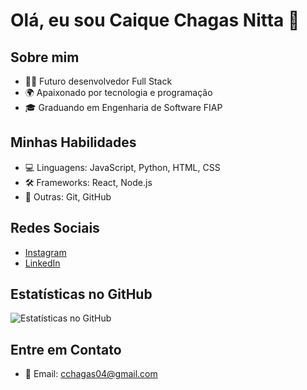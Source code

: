 # Olá, eu sou Caique Chagas Nitta 👋

## Sobre mim
- 👨‍💻 Futuro desenvolvedor Full Stack
- 🌍 Apaixonado por tecnologia e programação
- 🎓 Graduando em Engenharia de Software FIAP

## Minhas Habilidades
- 💻 Linguagens: JavaScript, Python, HTML, CSS
- 🛠️ Frameworks: React, Node.js
- 🚀 Outras: Git, GitHub

## Redes Sociais
- [Instagram](https://www.instagram.com/caique.chagas_/)
- [LinkedIn](https://www.linkedin.com/in/caique-chagas-nitta-54500b249)


## Estatísticas no GitHub
![Estatísticas no GitHub](https://github-readme-stats.vercel.app/api?CaiqueCN04=CaiqueCN04&show_icons=true)

## Entre em Contato
- 📧 Email: cchagas04@gmail.com

